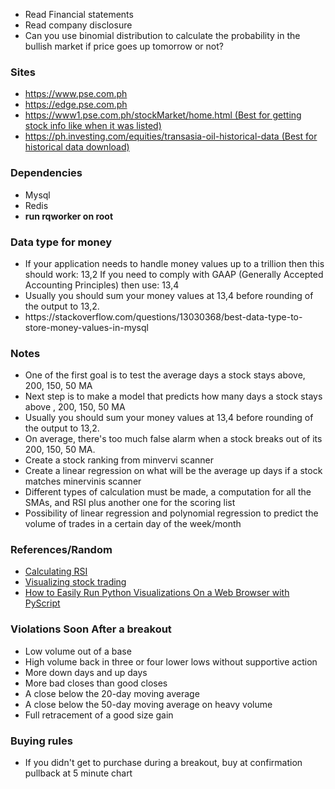 <ul>
<li>Read Financial statements</li>
<li>Read company disclosure</li>
<li>Can you use binomial distribution to calculate the probability in the bullish market if price goes up tomorrow or not?</li>
</ul>

<h3>Sites</h3>
<ul>
<li><a href="https://www.pse.com.ph">https://www.pse.com.ph</a></li>
<li><a href="https://edge.pse.com.ph">https://edge.pse.com.ph</a></li>
<li><a href="https://www1.pse.com.ph/stockMarket/home.html">https://www1.pse.com.ph/stockMarket/home.html (Best for getting stock info like when it was listed)</a></li>
<li><a href="https://ph.investing.com/equities/transasia-oil-historical-data">https://ph.investing.com/equities/transasia-oil-historical-data (Best for historical data download)</a></li>
</ul>


<h3>Dependencies</h3>
<ul>
<li>Mysql</li>
<li>Redis</li>
<li><b>run rqworker on root</b></li>
</ul>


<h3>Data type for money</h3>
<ul>
<li>If your application needs to handle money values up to a trillion then this should work: 13,2 If you need to comply with GAAP (Generally Accepted Accounting Principles) then use: 13,4</li>
<li>Usually you should sum your money values at 13,4 before rounding of the output to 13,2.</li>
<li>https://stackoverflow.com/questions/13030368/best-data-type-to-store-money-values-in-mysql</li>
</ul>



<h3>Notes</h3>
<ul>
<li>One of the first goal is to test the average days a stock stays above, 200, 150, 50 MA</li>
<li>Next step is to make a model that predicts how many days a stock stays above , 200, 150, 50 MA</li>
<li>Usually you should sum your money values at 13,4 before rounding of the output to 13,2.</li>
<li>On average, there's too much false alarm when a stock breaks out of its 200, 150, 50 MA.</li>
<li>Create a stock ranking from minvervi scanner</li>
<li>Create a linear regression on what will be the average up days if a stock matches minervinis scanner</li>
<li>Different types of calculation must be made, a computation for all the SMAs, and RSI plus another one for the scoring list</li>
<li>Possibility of linear regression and polynomial regression to predict the volume of trades in a certain day of the week/month</li>
</ul>


<h3>References/Random</h3>
<ul>
<li><a href="https://www.alpharithms.com/relative-strength-index-rsi-in-python-470209/">Calculating RSI</a></li>
<li><a href="https://towardsdatascience.com/visualizing-stock-trading-agents-using-matplotlib-and-gym-584c992bc6d4">Visualizing stock trading</a></li>
<li><a href="https://towardsdatascience.com/how-to-easily-run-python-visualizations-on-a-web-browser-with-pyscript-4b287ef991cd">How to Easily Run Python Visualizations On a Web Browser with PyScript</a></li>
</ul>


<h3>Violations Soon After a breakout</h3>
<ul>
<li>Low volume out of a base</li>
<li>High volume back in three or four lower lows without supportive action</li>
<li>More down days and up days</li>
<li>More bad closes than good closes</li>
<li>A close below the 20-day moving average</li>
<li>A close below the 50-day moving average on heavy volume</li>
<li>Full retracement of a good size gain</li>
</ul>


<h3>Buying rules</h3>
<ul>
<li>If you didn't get to purchase during a breakout, buy at confirmation pullback at 5 minute chart</li>
</ul>